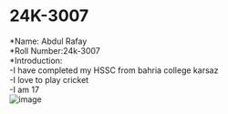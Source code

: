# 24K-3007
*Name: Abdul Rafay<br>
*Roll Number:24k-3007<br>
*Introduction:<br>
-I have completed my HSSC from bahria college karsaz<br>
-I love to play cricket<br>
-I am 17<br>
![image](![image](https://github.com/user-attachments/assets/fbf8e81c-040a-45d9-9e0c-b8e6745c56e0)
)
